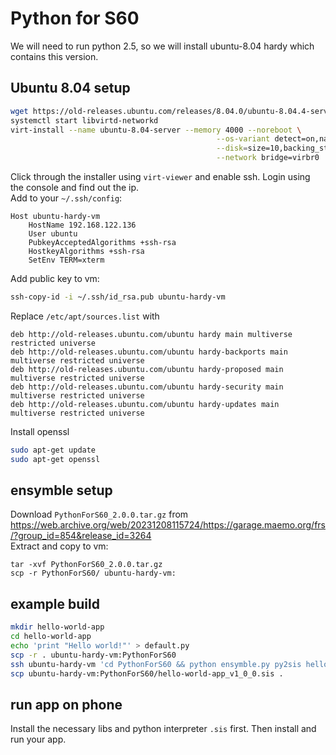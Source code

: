 # Python for S60

We will need to run python 2.5, so we will install ubuntu-8.04 hardy which contains this version.

## Ubuntu 8.04 setup

```bash
wget https://old-releases.ubuntu.com/releases/8.04.0/ubuntu-8.04.4-server-amd64.iso
systemctl start libvirtd-networkd
virt-install --name ubuntu-8.04-server --memory 4000 --noreboot \
                                              --os-variant detect=on,name=ubuntuhardy \
                                              --disk=size=10,backing_store="$(pwd)/ubuntu-8.04.4-server-amd64.iso" \
                                              --network bridge=virbr0
```
Click through the installer using `virt-viewer` and enable ssh. Login using the console and find out the ip.  
Add to your `~/.ssh/config`:
```
Host ubuntu-hardy-vm
    HostName 192.168.122.136
    User ubuntu
    PubkeyAcceptedAlgorithms +ssh-rsa
    HostkeyAlgorithms +ssh-rsa
    SetEnv TERM=xterm
```
Add public key to vm:
```bash
ssh-copy-id -i ~/.ssh/id_rsa.pub ubuntu-hardy-vm
```
Replace `/etc/apt/sources.list` with
```
deb http://old-releases.ubuntu.com/ubuntu hardy main multiverse restricted universe
deb http://old-releases.ubuntu.com/ubuntu hardy-backports main multiverse restricted universe
deb http://old-releases.ubuntu.com/ubuntu hardy-proposed main multiverse restricted universe
deb http://old-releases.ubuntu.com/ubuntu hardy-security main multiverse restricted universe
deb http://old-releases.ubuntu.com/ubuntu hardy-updates main multiverse restricted universe
```
Install openssl
```bash
sudo apt-get update
sudo apt-get openssl
```

## ensymble setup

Download `PythonForS60_2.0.0.tar.gz` from https://web.archive.org/web/20231208115724/https://garage.maemo.org/frs/?group_id=854&release_id=3264  
Extract and copy to vm:
```
tar -xvf PythonForS60_2.0.0.tar.gz
scp -r PythonForS60/ ubuntu-hardy-vm:
```

## example build
```bash
mkdir hello-world-app
cd hello-world-app
echo 'print "Hello world!"' > default.py
scp -r . ubuntu-hardy-vm:PythonForS60
ssh ubuntu-hardy-vm 'cd PythonForS60 && python ensymble.py py2sis hello-world-app'
scp ubuntu-hardy-vm:PythonForS60/hello-world-app_v1_0_0.sis .
```

## run app on phone
Install the necessary libs and python interpreter `.sis` first. Then install and run your app.
